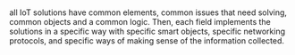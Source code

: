 #
## 
all IoT solutions have common elements, common issues that need solving, common objects and a common logic. Then, each field implements the solutions in a specific way with specific smart objects, specific networking protocols, and specific ways of making sense of the information collected.